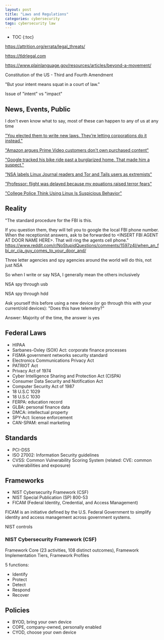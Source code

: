 ```yaml
---
layout: post
title: "Laws and Regulations"
categories: cybersecurity
tags: cybersecurity law
---
```


* TOC
{:toc}

https://attrition.org/errata/legal_threats/



https://tldrlegal.com



https://www.plainlanguage.gov/resources/articles/beyond-a-movement/



Constitution of the US - Third and Fourth Amendment



"But your intent means squat in a court of law."

Issue of "intent" vs "impact"



## News, Events, Public

I don't even know what to say, most of these can happen to any of us at any time

["You elected them to write new laws. They’re letting corporations do it instead."](https://publicintegrity.org/politics/state-politics/copy-paste-legislate/you-elected-them-to-write-new-laws-theyre-letting-corporations-do-it-instead/)

["Amazon argues Prime Video customers don't own purchased content"](https://www.foxbusiness.com/technology/amazon-argues-prime-video-customers-dont-own-purchased-content)

["Google tracked his bike ride past a burglarized home. That made him a suspect."](https://www.nbcnews.com/news/us-news/google-tracked-his-bike-ride-past-burglarized-home-made-him-n1151761)

["NSA labels Linux Journal readers and Tor and Tails users as extremists"](https://www.digitaltrends.com/computing/nsa-labels-linux-tails-users-extremists/)

["Professor: flight was delayed because my equations raised terror fears"](https://www.theguardian.com/us-news/2016/may/07/professor-flight-delay-terrorism-equation-american-airlines)

["College Police Think Using Linux Is Suspicious Behavior"](https://news.slashdot.org/story/09/04/14/193217/college-police-think-using-linux-is-suspicious-behavior)



## Reality

"The standard procedure for the FBI is this.

If you question them, they will tell you to google the local FBI phone number. When the receptionist answers, ask to be forwarded to \<INSERT FBI AGENT AT DOOR NAME HERE\>. That will ring the agents cell phone."
https://www.reddit.com/r/NoStupidQuestions/comments/1597z4l/when_an_fbi_or_cia_guy_comes_to_your_door_and/



Three letter agencies and spy agencies around the world will do this, not just NSA

So when I write or say NSA, I generally mean the others inclusively

NSA spy through usb

NSA spy through hdd

Ask yourself this before using a new device (or go through this with your current/old devices): "Does this have telemetry?"

Answer: Majority of the time, the answer is yes



## Federal Laws

- HIPAA
- Sarbanes-Oxley (SOX) Act: corporate finance processes
- FISMA government networks security standard
- Electronics Communications Privacy Act
- PATRIOT Act
- Privacy Act of 1974
- Cyber Intelligence Sharing and Protection Act (CISPA)
- Consumer Data Security and Notification Act
- Computer Security Act of 1987
- 18 U.S.C 1029
- 18 U.S.C 1030
- FERPA: education record
- GLBA: personal finance data
- DMCA: intellectual property
- SPY-Act: license enforcement
- CAN-SPAM: email marketing



## Standards

- PCI-DSS 
- ISO 27002: Information Security guidelines
- CVSS: Common Vulnerability Scoring System (related: CVE: common vulnerabilities and exposure)



## Frameworks

- NIST Cybersecurity Framework (CSF)
- NIST Special Publication (SP) 800-53
- FICAM (Federal Identity, Credential, and Access Management)

FICAM is an initiative defined by the U.S. Federal Government to simplify identity and access management across government systems.

NIST controls



### NIST Cybersecurity Framework (CSF)

Framework Core (23 activities, 108 distinct outcomes), Framework Implementation Tiers, Framework Profiles

5 functions:

  - Identify
  - Protect
  - Detect
  - Respond
  - Recover



## Policies

- BYOD, bring your own device
- COPE, company-owned, personally enabled
- CYOD, choose your own device


